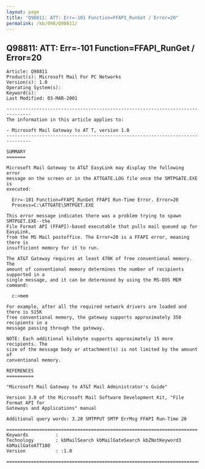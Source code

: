 ```yaml
---
layout: page
title: "Q98811: ATT: Err=-101 Function=FFAPI_RunGet / Error=20"
permalink: /kb/098/Q98811/
---
```


## Q98811: ATT: Err=-101 Function=FFAPI_RunGet / Error=20

	Article: Q98811
	Product(s): Microsoft Mail For PC Networks
	Version(s): 1.0
	Operating System(s): 
	Keyword(s): 
	Last Modified: 03-MAR-2001
	
	-------------------------------------------------------------------------------
	The information in this article applies to:
	
	- Microsoft Mail Gateway to AT T, version 1.0 
	-------------------------------------------------------------------------------
	
	SUMMARY
	=======
	
	Microsoft Mail Gateway to AT&T EasyLink may display the following error
	message on the screen or in the ATTGATE.LOG file once the SMTPGATE.EXE is
	executed:
	
	  Err=-101 Function=FFAPI_RunGet FFAPI Run-Time Error. Error=20
	  Process=C:\ATTGATE\SMTPGET.EXE
	
	This error message indicates there was a problem trying to spawn SMTPGET.EXE--the
	File Format API (FFAPI)-based executable that pulls mail queued up for EasyLink,
	from the MS Mail postoffice. The Error=20 is a FFAPI error, meaning there is
	insufficient memory for it to run.
	
	The AT&T Gateway requires at least 470K of free conventional memory. The
	amount of conventional memory determines the number of recipients supported in a
	single message, and it can be determined by using the MS-DOS MEM command:
	
	  c:>mem
	
	For example, after all the required network drivers are loaded and there is 515K
	free conventional memory, the gateway supports approximately 350 recipients in a
	message passing through the gateway.
	
	NOTE: Each additional kilobyte supports approximately 15 more recipients. The
	size of the message body or attachment(s) is not limited by the amount of
	conventional memory.
	
	REFERENCES
	==========
	
	"Microsoft Mail Gateway to AT&T Mail Administrator's Guide"
	
	Version 3.0 of the Microsoft Mail Software Development Kit, "File Format API for
	Gateways and Applications" manual
	
	Additional query words: 3.20 SMTPPUT SMTP ErrMsg FFAPI Run-Time 20
	
	======================================================================
	Keywords          :  
	Technology        : kbMailSearch kbMailGateSearch kbZNotKeyword3 kbMailGateATT100
	Version           : :1.0
	
	=============================================================================
	
